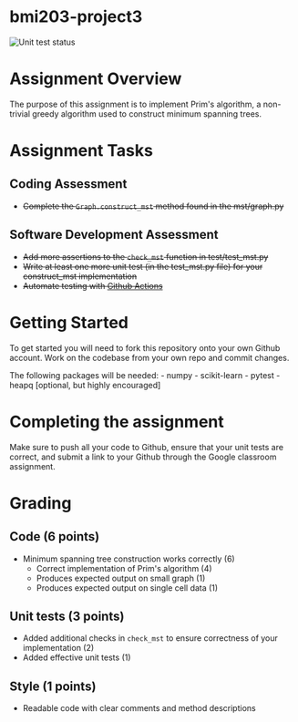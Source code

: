 # bmi203-project3

![Unit test status](https://github.com/khanu263/bmi203-project3/workflows/Unit%20tests/badge.svg)

# Assignment Overview
The purpose of this assignment is to implement Prim's algorithm, a non-trivial greedy algorithm used to construct minimum spanning trees. 

# Assignment Tasks

## Coding Assessment
* ~~Complete the `Graph.construct_mst` method found in the mst/graph.py~~

## Software Development Assessment

* ~~Add more assertions to the `check_mst` function in test/test_mst.py~~
* ~~Write at least one more unit test (in the test_mst.py file) for your construct_mst implementation~~
* ~~Automate testing with [Github Actions](https://docs.github.com/en/actions)~~

# Getting Started
To get started you will need to fork this repository onto your own Github account. Work on the codebase from your own repo and commit changes. 

The following packages will be needed:
    - numpy
    - scikit-learn
    - pytest
    - heapq [optional, but highly encouraged]

# Completing the assignment
Make sure to push all your code to Github, ensure that your unit tests are correct, and submit a link to your Github through the Google classroom assignment.

# Grading

## Code (6 points)
* Minimum spanning tree construction works correctly (6)
    * Correct implementation of Prim's algorithm (4)
    * Produces expected output on small graph (1) 
    * Produces expected output on single cell data (1) 

## Unit tests (3 points)
* Added additional checks in `check_mst` to ensure correctness of your implementation (2)
* Added effective unit tests (1)

## Style (1 points)
* Readable code with clear comments and method descriptions
